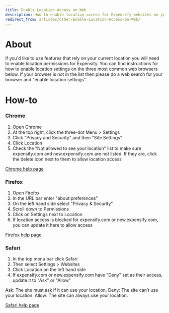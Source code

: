 ```yaml
---
title: Enable Location Access on Web
description: How to enable location access for Expensify websites on your browser
redirect_from: articles/other/Enable-Location-Access-on-Web/
---
```

<!-- The lines above are required by Jekyll to process the .md file -->

# About
<!--
This short blurb provides all the context the user might need to know what the feature is and why they'd use it. If there are particular best practices embedded in the design, we'd explain why they're best practices here.

What advantages does this feature provide in general?
What is unique about this feature in terms of our specific implementation of it in Expensify?
-->
If you'd like to use features that rely on your current location you will need to enable location permissions for Expensify. You can find instructions for how to enable location settings on the three most common web browsers below. If your browser is not in the list then please do a web search for your browser and "enable location settings".

# How-to
<!--
This section covers the most essential information a user needs to operate a feature i.e. what to click on. We’ll go over any action the user might take when configuring or using the feature, starting from configuration and moving to usage.

What options does a user have when configuring this feature?
What options does a user have then interacting with this feature?
What elements of this feature are pay-walled vs. free?
-->

### Chrome
1. Open Chrome
2. At the top right, click the three-dot Menu > Settings
3. Click "Privacy and Security" and then "Site Settings"
4. Click Location
5. Check the "Not allowed to see your location" list to make sure expensify.com and new.expensify.com are not listed. If they are, click the delete icon next to them to allow location access

[Chrome help page](https://support.google.com/chrome/answer/142065)

### Firefox

1. Open Firefox
2. In the URL bar enter "about:preferences"
3. On the left hand side select "Privacy & Security"
4. Scroll down to Permissions 
5. Click on Settings next to Location
6. If location access is blocked for expensify.com or new.expensify.com, you can update it here to allow access

[Firefox help page](https://support.mozilla.org/en-US/kb/permissions-manager-give-ability-store-passwords-set-cookies-more)

### Safari
1. In the top menu bar click Safari
2. Then select Settings > Websites
3. Click Location on the left hand side
4. If expensify.com or new.expensify.com have "Deny" set as their access, update it to "Ask" or "Allow"

Ask: The site must ask if it can use your location.
Deny: The site can’t use your location.
Allow: The site can always use your location.

[Safari help page](https://support.apple.com/guide/safari/websites-ibrwe2159f50/mac)